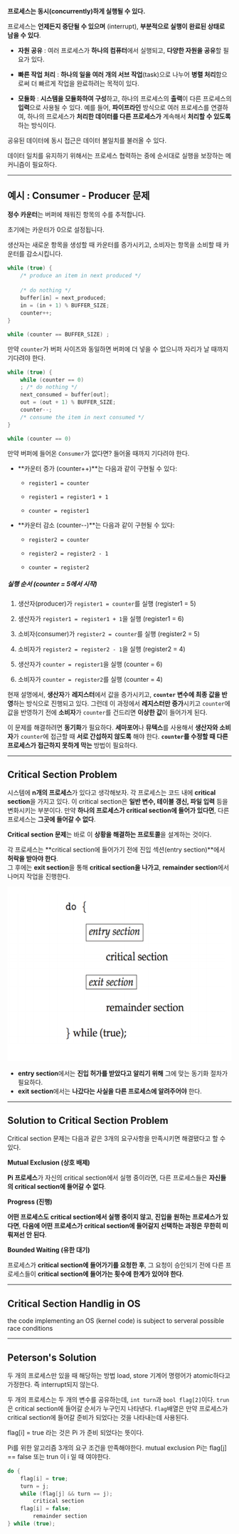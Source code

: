 
**프로세스는 동시(concurrently)하게 실행될 수 있다.**

프로세스는 **언제든지 중단될 수 있으며** (interrupt), **부분적으로 실행이 완료된 상태로 남을 수 있다**.

- **자원 공유** : 여러 프로세스가 **하나의 컴퓨터**에서 실행되고, **다양한 자원을 공유**할 필요가 있다.  
        
- **빠른 작업 처리** : **하나의 일을 여러 개의 서브 작업**(task)으로 나누어 **병렬 처리**함으로써 더 빠르게 작업을 완료하려는 목적이 있다.  
        
- **모듈화** : **시스템을 모듈화하여 구성**하고, 하나의 프로세스의 **출력**이 다른 프로세스의 **입력**으로 사용될 수 있다.  예를 들어, **파이프라인** 방식으로 여러 프로세스를 연결하여, 하나의 프로세스가 **처리한 데이터를 다른 프로세스가** 계속해서 **처리할 수 있도록** 하는 방식이다.


공유된 데이터에 동시 접근은 데이터 불일치를 불러올 수 있다. 

데이터 일치를 유지하기 위해서는 프로세스 협력하는 중에 순서대로 실행을 보장하는 메커니즘이 필요하다.

---
## 예시 : Consumer - Producer 문제 

**정수 카운터**는 버퍼에 채워진 항목의 수를 추적합니다.
    
초기에는 카운터가 0으로 설정됩니다.
    
생산자는 새로운 항목을 생성할 때 카운터를 증가시키고, 소비자는 항목을 소비할 때 카운터를 감소시킵니다.

```C++
while (true) {
	/* produce an item in next produced */ 

	/* do nothing */ 
	buffer[in] = next_produced; 
	in = (in + 1) % BUFFER_SIZE; 
	counter++; 
} 
```

```c++
while (counter == BUFFER_SIZE) ; 
```

만약 `counter`가 버퍼 사이즈와 동일하면 버퍼에 더 넣을 수 없으니까 자리가 날 때까지 기다려야 한다.


```c++
while (true) {
	while (counter == 0) 
	; /* do nothing */ 
	next_consumed = buffer[out]; 
	out = (out + 1) % BUFFER_SIZE; 
	counter--; 
	/* consume the item in next consumed */ 
}
```

```c
while (counter == 0) 
```

만약 버퍼에 들어온 `Consumer`가 없다면? 들어올 때까지 기다려야 한다. 


- **카운터 증가 (counter++)**는 다음과 같이 구현될 수 있다:
    
    - `register1 = counter`
        
    - `register1 = register1 + 1`
        
    - `counter = register1`
        
- **카운터 감소 (counter--)**는 다음과 같이 구현될 수 있다:
    
    - `register2 = counter`
        
    - `register2 = register2 - 1`
        
    - `counter = register2`
        

##### **실행 순서 (counter = 5에서 시작)**

1. 생산자(producer)가 `register1 = counter`를 실행 (register1 = 5)
    
2. 생산자가 `register1 = register1 + 1`을 실행 (register1 = 6)
    
3. 소비자(consumer)가 `register2 = counter`를 실행 (register2 = 5)
    
4. 소비자가 `register2 = register2 - 1`을 실행 (register2 = 4)
    
5. 생산자가 `counter = register1`을 실행 (counter = 6)
    
6. 소비자가 `counter = register2`를 실행 (counter = 4)


현재 설명에서, **생산자**가 **레지스터**에서 값을 증가시키고, **`counter` 변수에 최종 값을 반영**하는 방식으로 진행되고 있다. 그런데 이 과정에서 **레지스터만 증가**시키고 `counter`에 값을 반영하기 전에 **소비자**가 `counter`를 건드리면 **이상한 값**이 들어가게 된다.

이 문제를 해결하려면 **동기화**가 필요하다. **세마포어**나 **뮤텍스**를 사용해서 **생산자와 소비자**가 `counter`에 접근할 때 **서로 간섭하지 않도록** 해야 한다. **`counter`를 수정할 때 다른 프로세스가 접근하지 못하게 막는** 방법이 필요하다.

---
## **Critical Section Problem**

시스템에 **n개의 프로세스**가 있다고 생각해보자. 각 프로세스는 코드 내에 **critical section**을 가지고 있다. 이 critical section은 **일반 변수, 테이블 갱신, 파일 입력** 등을 변화시키는 부분이다. 만약 **하나의 프로세스가 critical section에 들어가 있다면**, 다른 프로세스는 **그곳에 들어갈 수 없다**.

**Critical section 문제**는 바로 이 **상황을 해결하는 프로토콜**을 설계하는 것이다.

각 프로세스는 **critical section에 들어가기 전에 진입 섹션(entry section)**에서 **허락을 받아야 한다**.  
그 후에는 **exit section**을 통해 **critical section을 나가고**, **remainder section**에서 나머지 작업을 진행한다.

![](../images/Pasted%20image%2020250409154610.png)

- **entry section**에서는 **진입 허가를 받았다고 알리기 위해** 그에 맞는 동기화 절차가 필요하다.
- **exit section**에서는 **나갔다는 사실을 다른 프로세스에 알려주어야** 한다.


---
## **Solution to Critical Section Problem**

Critical section 문제는 다음과 같은 3개의 요구사항을 만족시키면 해결됐다고 할 수 있다.


**Mutual Exclusion (상호 배제)**
    
**Pi 프로세스**가 자신의 critical section에서 실행 중이라면, 다른 프로세스들은 **자신들의 critical section에 들어갈 수 없다**.
        
**Progress (진행)**
    
**어떤 프로세스도 critical section에서 실행 중이지 않고**, **진입을 원하는 프로세스가 있다면**, **다음에 어떤 프로세스가 critical section에 들어갈지 선택하는 과정은 무한히 미뤄져선 안 된다**.
        
**Bounded Waiting (유한 대기)**

프로세스가 **critical section에 들어가기를 요청한 후**, 그 요청이 승인되기 전에 다른 프로세스들이 **critical section에 들어가는 횟수에 한계가 있어야 한다**.

---
## **Critical Section Handlig in OS**

the code implementing an OS (kernel code) is subject to serveral possible race conditions



---
## **Peterson's Solution**

두 개의 프로세스만 있을 때 해당하는 방법
load, store 기계어 명령어가 atomic하다고 가정한다. 즉 interrupt되지 않는다.

두 개의 프로세스는 두 개의 변수를 공유하는데, `int turn`과 `bool flag[2]`이다.
`trun` 은 critical section에 들어갈 순서가 누구인지 나타낸다.
`flag`배열은 만약 프로세스가 critical section에 들어갈 준비가 되었다는 것을 나타내는데 사용된다. 

flag[i] = true 라는 것은 Pi 가 준비 되었다는 뜻이다. 

Pi를 위한 알고리즘
3개의 요구 조건을 만족해야한다. 
mutual exclusion
Pi는 flag[j] == false 또는 trun 이 i 일 때 여야한다. 

```c
do {
	flag[i] = true;
	turn = j;
	while (flag[j] && turn == j);
		critical section
	flag[i] = false;
		remainder section
} while (true);
```